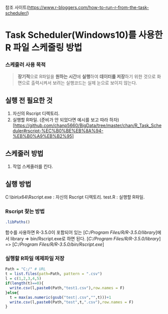 참조 사이트(https://www.r-bloggers.com/how-to-run-r-from-the-task-scheduler/)

# Task Scheduler(Windows10)를 사용한 R 파일 스케줄링 방법 

### 스케줄러 사용 목적
> **장기적**으로 R파일을 **원하는 시간**에 **실행**하여 **데이터를 저장**하기 위한 것으로 화면으로 출력시켜서 보려는 실행코드는 실제 눈으로 보이지 않는다.

## 실행 전 필요한 것

1. 자신의 Rscript 디렉토리. 
2. 실행할 R파일. 
(준비가 안 되었다면 예시를 보고 따라 하자)[https://github.com/chanp5660/BigData/tree/master/chan/R_Task_Scheduler#rscript-%EC%B0%BE%EB%8A%94-%EB%B0%A9%EB%B2%95]

## 스케줄러 방법

1. 작업 스케줄러를 킨다.














## 실행 방법

C:\bin\x64\Rscript.exe : 자신의 Rscript 디렉토리. 
test.R : 실행할 R파일. 

### Rscript 찾는 방법

```r
.libPaths()
```

함수를 사용하면 R-3.5.0이 포함되어 있는 [*C:/Program Files/R/R-3.5.0/library*]에서 library => bin/Rscript.exe로 하면 된다.
[*C:/Program Files/R/R-3.5.0/library*] => [*C:/Program Files/R/R-3.5.0/bin/Rscript.exe*]

### 실행할 R파일 예제파일 저장
```r
Path = "C:/" # URL
t = list.files(path=Path, pattern = ".csv")
l = c(1,2,3,4,5)
if(length(t)==0){
  write.csv(l,paste0(Path,"test1.csv"),row.names = F)
}else{
  t = max(as.numeric(gsub("test|.csv","",t)))+1
  write.csv(l,paste0(Path,"test",t,".csv"),row.names = F)
}
```
